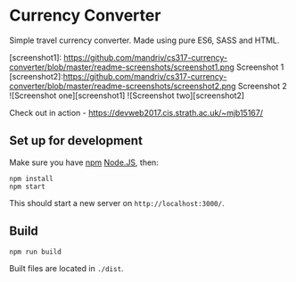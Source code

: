 # Currency Converter
Simple travel currency converter.
Made using pure ES6, SASS and HTML.

[screenshot1]: https://github.com/mandriv/cs317-currency-converter/blob/master/readme-screenshots/screenshot1.png Screenshot 1
[screenshot2]:https://github.com/mandriv/cs317-currency-converter/blob/master/readme-screenshots/screenshot2.png Screenshot 2
![Screenshot one][screenshot1] ![Screenshot two][screenshot2]


Check out in action - https://devweb2017.cis.strath.ac.uk/~mjb15167/

## Set up for development
Make sure you have [npm](https://www.npmjs.com/) [Node.JS](https://nodejs.org/), then:
```
npm install
npm start
```
This should start a new server on `http://localhost:3000/`.

## Build
```
npm run build
```
Built files are located in `./dist`.
